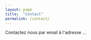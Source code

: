 ```yaml
---
layout: page
title:  "Contact"
permalink: /contact/
---
```


Contactez nous par email à l'adresse ...